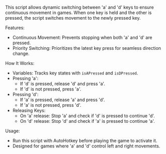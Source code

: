 
  This script allows dynamic switching between 'a' and 'd' keys to ensure continuous movement in games.
  When one key is held and the other is pressed, the script switches movement to the newly pressed key.

Features:
  - Continuous Movement: Prevents stopping when both 'a' and 'd' are pressed.
  - Priority Switching: Prioritizes the latest key press for seamless direction change.

How It Works:
  - Variables: Tracks key states with `isAPressed` and `isDPressed`.
  - Pressing 'a':
    - If 'd' is pressed, release 'd' and press 'a'.
    - If 'd' is not pressed, press 'a'.
  - Pressing 'd':
    - If 'a' is pressed, release 'a' and press 'd'.
    - If 'a' is not pressed, press 'd'.
  - Releasing Keys:
    - On 'a' release: Stop 'a' and check if 'd' is pressed to continue 'd'.
    - On 'd' release: Stop 'd' and check if 'a' is pressed to continue 'a'.

Usage:
  - Run this script with AutoHotkey before playing the game to activate it.
  - Designed for games where 'a' and 'd' control left and right movements.

